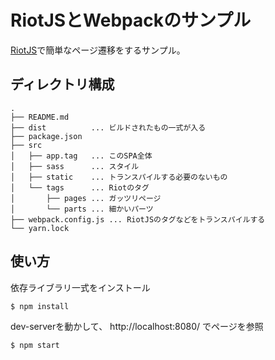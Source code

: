 # RiotJSとWebpackのサンプル

[RiotJS](http://riotjs.com/)で簡単なページ遷移をするサンプル。

## ディレクトリ構成

```
.
├── README.md
├── dist          ... ビルドされたもの一式が入る
├── package.json
├── src
│   ├── app.tag   ... このSPA全体
│   ├── sass      ... スタイル
│   ├── static    ... トランスパイルする必要のないもの
│   └── tags      ... Riotのタグ
│       ├── pages ... ガッツリページ
│       └── parts ... 細かいパーツ
├── webpack.config.js ... RiotJSのタグなどをトランスパイルする
└── yarn.lock
```

## 使い方

依存ライブラリ一式をインストール

```
$ npm install
```

dev-serverを動かして、 http://localhost:8080/ でページを参照

```
$ npm start
```